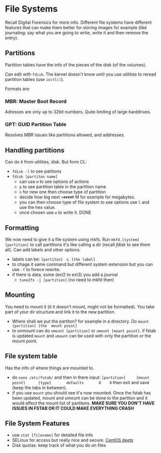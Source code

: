 # File Systems

Recall Digital Forensics for more info. Different file systems have different features that can make them better for storing images for example (like journaling: say what you are going to wrtie, write it and then remove the entry).

## Partitions
Partition tables have the info of the pieces of the disk (of the volumes).

Can edit with `fdisk`. The kernel doesn't know until you use utilities to reread partition tables (use `ioctl()`).

Formats are:

### MBR: Master Boot Record
Adresses are only up to 32bit numbers. Quite limiting of large harddrives.
### GPT: GUID Partition Table
Resolves MBR issues like partitions allowed, and addresses.

## Handling partitions
Can do it from utilities, disk. But form CL:
- `fdisk -l` to see patitions
- `fdisk [partiton name]` 
    - can use `m` to see options of actions
    - `p` to see partition table in the partition name
    - `n` for new one then choose type of partition
    - decide how big next  `+####M` M for example for megabytes.
    - you can then choose type of file system to see options use `l` and use the hex value.
    - once chosen use `w` to write it.
    DONE

## Formatting
We now need to give it a file system using mkfs.
Run `mkfd.[system] [partition]` to call partitions it's like calling a dir (recall _fdisk_ to see them all). Can add labels and other options.
- labels can be: `[partiton] -L [the label]`
- to chage it same command but different system extension but you can use `-f` to forece rewrite.
- if there is data, some (ext2 to ext3) you add a journal
    - `tune2fs -j [partition]` (no need to mkfd then) 

## Mounting
You need to mount it (it it doesn't mount, might not be formatted). You take part of your dir structure and link it to the new partition.
- Where shall we put the partiton? for example in a directory. Do `mount [partition] [the  mount point]`
- to unmount can do `umount [partition]` or `umount [mount point]`. if fstab is updated `mount` and `umount` can be used with only the partition or the mount point.

## File system table
Has the info of where things are mounted to.
- do `nano /etc/fstab/` and then in there input: 
`[partition]     [mount point]      [type]       defaults       0    0` then exit and save (keep the tabs in between).
- if you use `mount` you should see it's now mounted.
Once the fstab  has been updated, mount and umount can be done to the partiton and it would affect the mount list of partitons.
**MAKE SURE YOU DON'T HAVE ISSUES IN FSTAB OR IT COULD MAKE EVERYTHING CRASH**

## File System Features
- use `stat [filename]` for detailed file info
- SELinux for access but really nice and secure. [CentOS deets](https://wiki.centos.org/HowTos/SELinux)
- Disk quotas: keep track of what you do on files